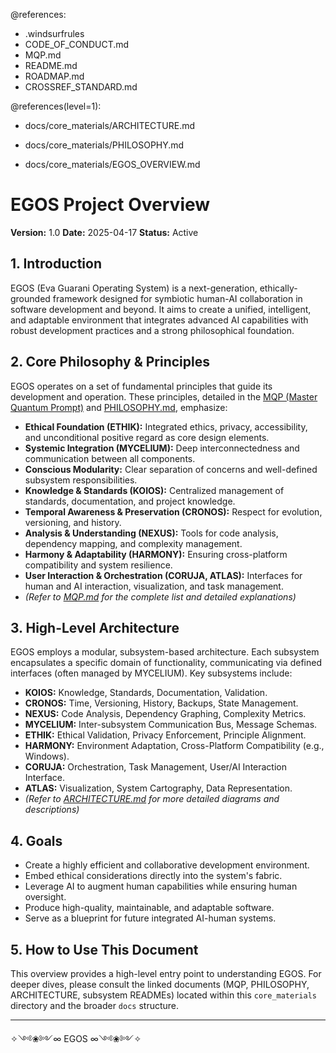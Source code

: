 @references:
- .windsurfrules
- CODE_OF_CONDUCT.md
- MQP.md
- README.md
- ROADMAP.md
- CROSSREF_STANDARD.md

@references(level=1):
  - docs/core_materials/ARCHITECTURE.md
  - docs/core_materials/PHILOSOPHY.md






  - docs/core_materials/EGOS_OVERVIEW.md

# EGOS Project Overview

**Version:** 1.0
**Date:** 2025-04-17
**Status:** Active

## 1. Introduction

EGOS (Eva Guarani Operating System) is a next-generation, ethically-grounded framework designed for symbiotic human-AI collaboration in software development and beyond. It aims to create a unified, intelligent, and adaptable environment that integrates advanced AI capabilities with robust development practices and a strong philosophical foundation.

## 2. Core Philosophy & Principles

EGOS operates on a set of fundamental principles that guide its development and operation. These principles, detailed in the [MQP (Master Quantum Prompt)](MQP.md) and [PHILOSOPHY.md](PHILOSOPHY.md), emphasize:

*   **Ethical Foundation (ETHIK):** Integrated ethics, privacy, accessibility, and unconditional positive regard as core design elements.
*   **Systemic Integration (MYCELIUM):** Deep interconnectedness and communication between all components.
*   **Conscious Modularity:** Clear separation of concerns and well-defined subsystem responsibilities.
*   **Knowledge & Standards (KOIOS):** Centralized management of standards, documentation, and project knowledge.
*   **Temporal Awareness & Preservation (CRONOS):** Respect for evolution, versioning, and history.
*   **Analysis & Understanding (NEXUS):** Tools for code analysis, dependency mapping, and complexity management.
*   **Harmony & Adaptability (HARMONY):** Ensuring cross-platform compatibility and system resilience.
*   **User Interaction & Orchestration (CORUJA, ATLAS):** Interfaces for human and AI interaction, visualization, and task management.
*   *(Refer to [MQP.md](MQP.md) for the complete list and detailed explanations)*

## 3. High-Level Architecture

EGOS employs a modular, subsystem-based architecture. Each subsystem encapsulates a specific domain of functionality, communicating via defined interfaces (often managed by MYCELIUM). Key subsystems include:

*   **KOIOS:** Knowledge, Standards, Documentation, Validation.
*   **CRONOS:** Time, Versioning, History, Backups, State Management.
*   **NEXUS:** Code Analysis, Dependency Graphing, Complexity Metrics.
*   **MYCELIUM:** Inter-subsystem Communication Bus, Message Schemas.
*   **ETHIK:** Ethical Validation, Privacy Enforcement, Principle Alignment.
*   **HARMONY:** Environment Adaptation, Cross-Platform Compatibility (e.g., Windows).
*   **CORUJA:** Orchestration, Task Management, User/AI Interaction Interface.
*   **ATLAS:** Visualization, System Cartography, Data Representation.
*   *(Refer to [ARCHITECTURE.md](ARCHITECTURE.md) for more detailed diagrams and descriptions)*

## 4. Goals

*   Create a highly efficient and collaborative development environment.
*   Embed ethical considerations directly into the system's fabric.
*   Leverage AI to augment human capabilities while ensuring human oversight.
*   Produce high-quality, maintainable, and adaptable software.
*   Serve as a blueprint for future integrated AI-human systems.

## 5. How to Use This Document

This overview provides a high-level entry point to understanding EGOS. For deeper dives, please consult the linked documents (MQP, PHILOSOPHY, ARCHITECTURE, subsystem READMEs) located within this `core_materials` directory and the broader `docs` structure.

---
✧༺❀༻∞ EGOS ∞༺❀༻✧